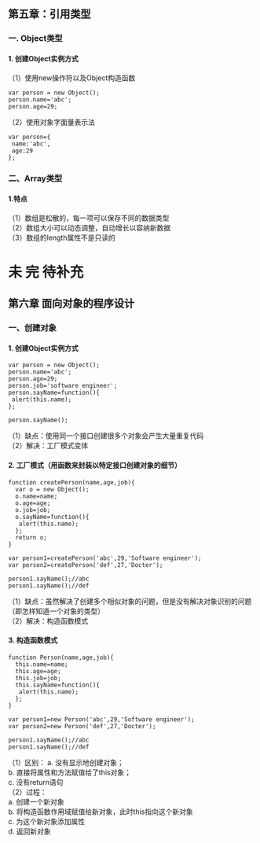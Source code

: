 ## 第五章：引用类型  
### 一. Object类型  
#### 1. 创建Object实例方式  
（1）使用new操作符以及Object构造函数  
```
var person = new Object();
person.name='abc';
person.age=29;
```
（2）使用对象字面量表示法  
 ```
var person={
  name:'abc',
  age:29
};
```
### 二、Array类型  
#### 1.特点
（1）数组是松散的，每一项可以保存不同的数据类型  
（2）数组大小可以动态调整，自动增长以容纳新数据  
（3）数组的length属性不是只读的  
# 未 完 待补充
## 第六章 面向对象的程序设计
### 一、创建对象
#### 1. 创建Object实例方式    
```
var person = new Object();
person.name='abc';
person.age=29;
person.job='software engineer';
person.sayName=function(){
 alert(this.name);
};

person.sayName();
```
（1）缺点：使用同一个接口创建很多个对象会产生大量重复代码  
（2）解决：工厂模式变体  
#### 2. 工厂模式（用函数来封装以特定接口创建对象的细节）  
```
function createPerson(name,age,job){
  var o = new Object();
  o.name=name;
  o.age=age;
  o.job=job;
  o.sayName=function(){
   alert(this.name);
  };
  return o;
}

var person1=createPerson('abc',29,'Software engineer');
var person2=createPerson('def',27,'Docter');

person1.sayName();//abc
person1.sayName();//def
```
（1）缺点：虽然解决了创建多个相似对象的问题，但是没有解决对象识别的问题（即怎样知道一个对象的类型）  
（2）解决：构造函数模式  
#### 3. 构造函数模式  
```
function Person(name,age,job){
  this.name=name;
  this.age=age;
  this.job=job;
  this.sayName=function(){
   alert(this.name);
  };
}

var person1=new Person('abc',29,'Software engineer');
var person2=new Person('def',27,'Docter');

person1.sayName();//abc
person1.sayName();//def
```
（1）区别：
a. 没有显示地创建对象；  
b. 直接将属性和方法赋值给了this对象；  
c. 没有return语句   
（2）过程：  
a. 创建一个新对象  
b. 将构造函数作用域赋值给新对象，此时this指向这个新对象  
c. 为这个新对象添加属性  
d. 返回新对象  


